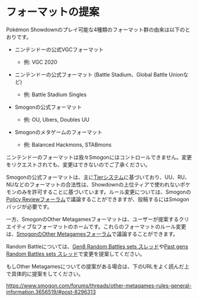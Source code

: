 # フォーマットの提案

Pokémon Showdownのプレイ可能な4種類のフォーマット群の由来は以下のとおりです。

- ニンテンドーの公式VGCフォーマット
    - 例: VGC 2020

- ニンテンドーの公式フォーマット (Battle Stadium、Global Battle Unionなど)
    - 例: Battle Stadium Singles

- Smogonの公式フォーマット
    - 例: OU, Ubers, Doubles UU

- Smogonのメタゲームのフォーマット
    - 例: Balanced Hackmons, STABmons

ニンテンドーのフォーマットは我々Smogonにはコントロールできません。変更をリクエストされても、変更はできないのでご了承ください。

Smogonの公式フォーマットは、主に[Tierシステム][1]に基づいており、UU、RU、NUなどのフォーマットの合法性は、Showdownの上位ティアで使われないポケモンのみを許可することに基づいています。ルール変更については、Smogonの[Policy Reviewフォーラム][2]で議論することができますが、投稿するにはSmogonバッジが必要です。

  [1]: https://www.smogon.com/ingame/battle/tiering-faq

  [2]: https://www.smogon.com/forums/forums/policy-review.63/

一方、SmogonのOther Metagamesフォーマットは、ユーザーが提案するクリエイティブなフォーマットのホームです。これらのフォーマットのルール変更は、[SmogonのOther Metagamesフォーラム][3]で議論することができます。

  [3]: https://www.smogon.com/forums/forums/other-metagames.531/

Random Battleについては、[Gen8 Random Battles sets スレッド][4]や[Past gens Random Battles sets スレッド][5]で変更を提案してください。

  [4]: https://www.smogon.com/forums/threads/pokemon-sword-shield-random-battle-sets.3656537/

  [5]: https://www.smogon.com/forums/threads/past-gens-random-battle-sets.3674281/

もしOther Metagamesについての提案がある場合は、下のURLをよく読んだ上で具体的に提案をしてください。

https://www.smogon.com/forums/threads/other-metagames-rules-general-information.3656519/#post-8296313
